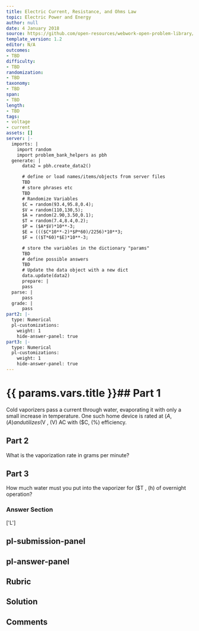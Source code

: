 ```yaml
---
title: Electric Current, Resistance, and Ohms Law
topic: Electric Power and Energy
author: null
date: 4 January 2018
source: https://github.com/open-resources/webwork-open-problem-library/tree/master/Contrib/BrockPhysics/College_Physics_Urone/20.Electric_Current/20-04.Electric_Power_and_Energy/NU_U17_20_04_020.pg
template_version: 1.2
editor: N/A
outcomes:
- TBD
difficulty:
- TBD
randomization:
- TBD
taxonomy:
- TBD
span:
- TBD
length:
- TBD
tags:
- voltage
- current
assets: []
server: |-
  imports: |
    import random
    import problem_bank_helpers as pbh
  generate: |
      data2 = pbh.create_data2()

      # define or load names/items/objects from server files
      TBD
      # store phrases etc
      TBD
      # Randomize Variables
      $C = random(93.4,95.8,0.4);
      $V = random(110,130,5);
      $A = random(2.90,3.50,0.1);
      $T = random(7.4,8.4,0.2);
      $P = ($A*$V)*10**-3;
      $E = ((($C*10**-2)*$P*60)/2256)*10**3;
      $F = (($T*60)*$E)*10**-3;

      # store the variables in the dictionary "params"
      TBD
      # define possible answers
      TBD
      # Update the data object with a new dict
      data.update(data2)
      prepare: |
      pass
  parse: |
      pass
  grade: |
      pass
part2: |-
  type: Numerical
  pl-customizations:
    weight: 1
    hide-answer-panel: true
part3: |-
  type: Numerical
  pl-customizations:
    weight: 1
    hide-answer-panel: true
---
```


# {{ params.vars.title }}## Part 1 
Cold vaporizers pass a current through water, evaporating it with only a small increase in temperature. One such home device is rated at ($A , (A) and utilizes ($V , (V) AC with ($C, (%) efficiency. 
## Part 2 
What is the vaporization rate in grams per minute? 
## Part 3 
How much water must you put into the vaporizer for ($T , (h) of overnight operation? 


### Answer Section 
['L']

## pl-submission-panel 


## pl-answer-panel 


## Rubric 


## Solution 


## Comments 


